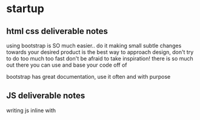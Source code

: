 # startup

## html css deliverable notes
 using bootstrap is SO much easier.. do it
 making small subtle changes towards your desired product is the best way to approach design, don't try to do too much too fast
 don't be afraid to take inspiration! there is so much out there you can use and base your code off of

 bootstrap has great documentation, use it often and with purpose
## JS deliverable notes

writing js inline with <script> allows for easy single use functions to be defined without making a seperate file
using the DOM allows for the powerful ablity to manipulate HTML using javascript
try to reuse functions to minimize extraneous code
using local memory cannot save to a database


## Service deliverable notes
when working with websockets, using http will require extra code to set up the server
MongoDB works very well with javascript thanks to the use of JSON
endpoints provide lots of resources for accessing data from other places













## github notes
 learned how to effectivley navigate git using both the vs code extension and the command line
 also figured out how to resolve a merge in a git repo!


# Elevator Pitch
## The world of recipe blogging is bloated and needs a complete redesign.
## I plan to create a website that cuts out the all the storytelling bloat that comes with a recipe blog and provide home cooks around the world a centralized recipe sharing site that prioritizes the recipe, not the story behind it. 


# User oriented recipe sharing site
# Features
## Allow users to sort recipes by meal, cuisine and other specification.
## Recipe search functionality.
## Concise ingredient and instruction delivery
### Story behind the recipe comes second. Prioritizes easily accessable information
## Allow users to "branch" recipes and repost with modifications
### Similar to GitHub fork functionality
## Social aspect of website
### Allow users to share recipes on their page
### Instagram Style explore page that displays shared recipes in an appealing format
### Social media integration
## Support for video upload and youtube links
### Allow the users to upload their own videos to the site or pull existing links from Youtube.
![recipe2](https://user-images.githubusercontent.com/26552740/214924849-91a7abf3-979e-4441-a823-b32735271ecf.png)
![recipe1](https://user-images.githubusercontent.com/26552740/214924851-63b07152-5d6f-44c4-8f04-2a101186fc62.png)


